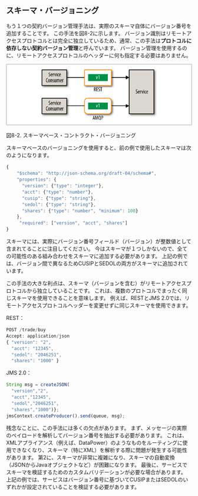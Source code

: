 ## スキーマ・バージョニング

もう１つの契約バージョン管理手法は、実際のスキーマ自体にバージョン番号を追加することです。
この手法を図8-2に示します。
バージョン識別はリモートアクセスプロトコルとは完全に独立しているため、通常、この手法は**プロトコルに依存しない契約バージョン管理**と呼んでいます。
バージョン管理を使用するのに、リモートアクセスプロトコルのヘッダーに何も指定する必要はありません。

![スキーマベース・コントラクト・バージョニング](img/8-2.png)

図8-2. スキーマベース・コントラクト・バージョニング

スキーマベースのバージョニングを使用すると、前の例で使用したスキーマは次のようになります。

```javascript
{
    "$schema": "http://json-schema.org/draft-04/schema#",
    "properties": {
      "version": {"type": "integer"},
      "acct": {"type": "number"},
      "cusip": {"type": "string"},
      "sedol": {"type": "string"},
      "shares": {"type": "number", "minimum": 100}
    },
     "required": ["version", "acct", "shares"]
}
```

スキーマには、実際にバージョン番号フィールド（バージョン）が整数値として含まれてることに注目してください。
今はスキーマが１つしかないので、全ての可能性のある組み合わせをスキーマに追加する必要があります。
上記の例では、バージョン間で異なるためCUSIPとSEDOLの両方がスキーマに追加されています。

この手法の大きな利点は、スキーマ（バージョンを含む）がリモートアクセスプロトコルから独立していることです。
これは、複数のプロトコルでまったく同じスキーマを使用できることを意味します。
例えば、RESTとJMS 2.0では、リモートアクセスプロトコルヘッダーを変更せずに同じスキーマを使用できます。

REST：
```javascript
POST /trade/buy
Accept: application/json
{ "version": "2",
  "acct": "12345",
  "sedol": "2046251",
  "shares": "1000" }
```

JMS 2.0：
```javascript
String msg = createJSON(
  "version","2",
  "acct","12345",
  "sedol","2046251",
  "shares","1000")};
jmsContext.createProducer().send(queue, msg);   
```

残念なことに、この手法には多くの欠点があります。
まず、メッセージの実際のペイロードを解析してバージョン番号を抽出する必要があります。
これは、XMLアプライアンス（例えば、DataPower）のようなものをルーティングに使用できなくなり、スキーマ（特にXML）を解析する際に問題が発生する可能性があります。
第2に、スキーマが非常に複雑になり、スキーマの自動変換（JSONからJavaオブジェクトなど）が困難になります。
最後に、サービスでスキーマを検証するためのカスタムバリデーションが必要な場合があります。
上記の例では、サービスはバージョン番号に基づいてCUSIPまたはSEDOLのいずれかが設定されていることを検証する必要があります。
